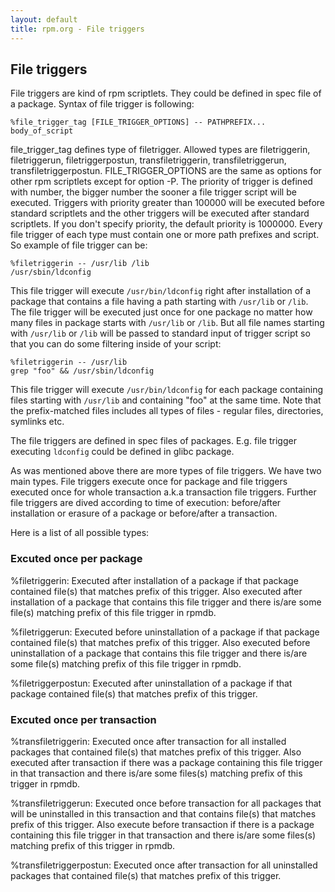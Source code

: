 ```yaml
---
layout: default
title: rpm.org - File triggers
---
```


## File triggers

File triggers are kind of rpm scriptlets. They could be defined in spec file of a package. Syntax of file trigger is following:

```
%file_trigger_tag [FILE_TRIGGER_OPTIONS] -- PATHPREFIX...
body_of_script
```

file_trigger_tag defines type of filetrigger. Allowed types are filetriggerin, filetriggerun, filetriggerpostun, transfiletriggerin, transfiletriggerun, transfiletriggerpostun. FILE_TRIGGER_OPTIONS are the same as options for other rpm scriptlets except for option -P. The priority of trigger is defined with number, the bigger number the sooner a file trigger script will be executed. Triggers with priority greater than 100000 will be executed before standard scriptlets and the other triggers will be executed after standard scriptlets. If you don't specify priority, the default priority is 1000000. Every file trigger of each type must contain one or more path prefixes and script. So example of file trigger can be:

```
%filetriggerin -- /usr/lib /lib
/usr/sbin/ldconfig
```

This file trigger will execute `/usr/bin/ldconfig` right after installation of a package that contains a file having a path starting with `/usr/lib` or `/lib`. The file trigger will be executed just once for one package no matter how many files in package starts with `/usr/lib` or `/lib`. But all file names starting with `/usr/lib` or `/lib` will be passed to standard input of trigger script so that you can do some filtering inside of your script:

```
%filetriggerin -- /usr/lib
grep "foo" && /usr/sbin/ldconfig
```

This file trigger will execute `/usr/bin/ldconfig` for each package containing files starting with `/usr/lib` and containing "foo" at the same time. Note that
the prefix-matched files includes all types of files - regular files,
directories, symlinks etc.

The file triggers are defined in spec files of packages. E.g. file trigger executing `ldconfig` could be defined in glibc package.

As was mentioned above there are more types of file triggers. We have two main types. File triggers execute once for package and file triggers executed once for whole transaction a.k.a transaction file triggers. Further file triggers are dived according to time of execution: before/after installation or erasure of a package or before/after a transaction.

Here is a list of all possible types:


### Excuted once per package ###

   %filetriggerin: Executed after installation of a package if that package contained file(s) that matches prefix of this trigger. Also executed after installation of a package that contains this file trigger and there is/are some file(s) matching prefix of this file trigger in rpmdb. 

   %filetriggerun: Executed before uninstallation of a package if that package contained file(s) that matches prefix of this trigger. Also executed before uninstallation of a package that contains this file trigger and there is/are some file(s) matching prefix of this file trigger in rpmdb.

   %filetriggerpostun: Executed after uninstallation of a package if that package contained file(s) that matches prefix of this trigger. 


### Excuted once per transaction

   %transfiletriggerin: Executed once after transaction for all installed packages that contained file(s) that matches prefix of this trigger. Also executed after transaction if there was a package containing this file trigger in that transaction and there is/are some files(s) matching prefix of this trigger in rpmdb.

   %transfiletriggerun: Executed once before transaction for all packages that will be uninstalled in this transaction and that contains file(s) that matches prefix of this trigger. Also execute before transaction if there is a package containing this file trigger in that transaction and there is/are some files(s) matching prefix of this trigger in rpmdb.

   %transfiletriggerpostun: Executed once after transaction for all uninstalled packages that contained file(s) that matches prefix of this trigger. 

